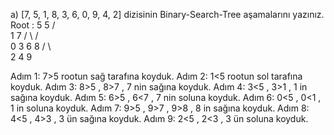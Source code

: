 a) [7, 5, 1, 8, 3, 6, 0, 9, 4, 2] dizisinin Binary-Search-Tree aşamalarını yazınız.
Root : 5
                    5
                /       \
              1           7
             /  \        /   \
            0    3      6      8
                /  \              \
               2    4              9
        
                  
 Adım 1: 7>5 rootun sağ tarafına koyduk.
 Adım 2: 1<5 rootun sol tarafına koyduk.
 Adım 3: 8>5 , 8>7 , 7 nin sağına koyduk.
 Adım 4: 3<5 , 3>1 , 1 in sağına koyduk.
 Adım 5: 6>5 , 6<7 , 7 nin soluna koyduk.
 Adım 6: 0<5 , 0<1 , 1 in soluna koyduk.
 Adım 7: 9>5 , 9>7 , 9>8 , 8 in sağına koyduk.
 Adım 8: 4<5 , 4>3 , 3 ün sağına koyduk.
 Adım 9: 2<5 , 2<3 , 3 ün soluna koyduk.
              
